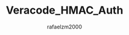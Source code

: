 ---
layout: post
repolink: "https://github.com/rafaelzm2000/Veracode_HMAC_Auth"
title: "Veracode_HMAC_Auth"
description: "A PowerShell example for doing HMAC authentication to the Veracode APIs."
author: "rafaelzm2000"
author-link: "https://github.com/rafaelzm2000/"
content-type: "hmac_signing_libraries"
repo: "github"
repo_title: "Veracode_HMAC_Auth"
---